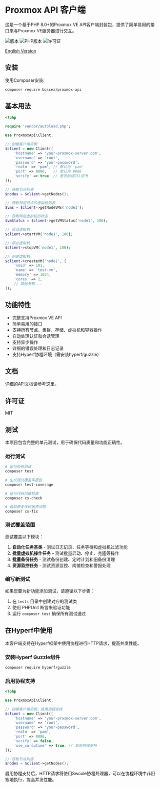 # Proxmox API 客户端

这是一个基于PHP 8.0+的Proxmox VE API客户端封装包，提供了简单易用的接口来与Proxmox VE服务器进行交互。

![版本](https://img.shields.io/badge/版本-1.0.0-blue.svg)
![PHP版本](https://img.shields.io/badge/PHP-8.0+-green.svg)
![许可证](https://img.shields.io/badge/许可证-MIT-yellow.svg)

[English Version](README.en.md)

## 安装

使用Composer安装:

```bash
composer require bqscea/proxmox-api
```

## 基本用法

```php
<?php

require 'vendor/autoload.php';

use ProxmoxApi\Client;

// 创建客户端实例
$client = new Client([
    'hostname' => 'your-proxmox-server.com',
    'username' => 'root',
    'password' => 'your-password',
    'realm' => 'pam', // 默认为 'pam'
    'port' => 8006,   // 默认为 8006
    'verify' => true  // 是否验证SSL证书
]);

// 获取节点列表
$nodes = $client->getNodes();

// 获取特定节点的虚拟机列表
$vms = $client->getNodeVMs('node1');

// 获取特定虚拟机的状态
$vmStatus = $client->getVMStatus('node1', 100);

// 启动虚拟机
$client->startVM('node1', 100);

// 停止虚拟机
$client->stopVM('node1', 100);

// 创建虚拟机
$client->createVM('node1', [
    'vmid' => 101,
    'name' => 'test-vm',
    'memory' => 1024,
    'cores' => 2,
    // 其他参数...
]);
```

## 功能特性

- 完整支持Proxmox VE API
- 简单易用的接口
- 支持所有节点、集群、存储、虚拟机和容器操作
- 自动处理认证和会话管理
- 支持异步操作
- 详细的错误处理和日志记录
- 支持Hyperf协程环境（需安装hyperf/guzzle）

## 文档

详细的API文档请参考[这里](docs/index.md)。

## 许可证

MIT 

## 测试

本项目包含完整的单元测试，用于确保代码质量和功能正确性。

### 运行测试

```bash
# 运行所有测试
composer test

# 生成测试覆盖率报告
composer test-coverage

# 运行代码风格检查
composer cs-check

# 自动修复代码风格问题
composer cs-fix
```

### 测试覆盖范围

测试覆盖以下模块：

1. **自动化任务基类** - 测试日志记录、任务等待和虚拟机过滤功能
2. **批量虚拟机操作任务** - 测试批量启动、停止、克隆等操作
3. **批量备份任务** - 测试备份创建、定时计划和旧备份清理
4. **资源监控任务** - 测试资源监控、阈值检查和警报处理

### 编写新测试

如果您要为新功能添加测试，请遵循以下步骤：

1. 在 `tests` 目录中创建对应的测试类
2. 使用 PHPUnit 断言来验证功能
3. 运行 `composer test` 确保所有测试通过 

## 在Hyperf中使用

本客户端支持在Hyperf框架中使用协程进行HTTP请求，提高并发性能。

### 安装Hyperf Guzzle组件

```bash
composer require hyperf/guzzle
```

### 启用协程支持

```php
<?php

use ProxmoxApi\Client;

// 创建客户端实例，启用协程支持
$client = new Client([
    'hostname' => 'your-proxmox-server.com',
    'username' => 'root',
    'password' => 'your-password',
    'realm' => 'pam',
    'port' => 8006,
    'verify' => false,
    'use_coroutine' => true, // 启用协程支持
]);

// 获取节点列表
$nodes = $client->getNodes();
```

启用协程支持后，HTTP请求将使用Swoole协程处理器，可以在协程环境中非阻塞地执行，提高并发性能。 